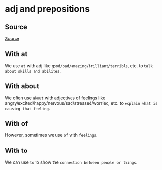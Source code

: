 # adj and prepositions

## Source
[Source](https://learnenglish.britishcouncil.org/grammar/a1-a2-grammar/adjectives-and-prepositions)

## With at
We use `at` with adj like `good/bad/amazing/brilliant/terrible`, etc. to `talk about skills and abilites`.

## With about
We often use `about` with adjectives of feelings like angry/excited/happy/nervous/sad/stressed/worried, etc. to `explain what is causing that feeling`.

## With of
However, sometimes we use `of` with `feelings`.

## With to
We can use `to` to show the `connection between people or things`.

